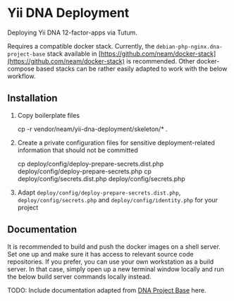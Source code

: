 Yii DNA Deployment
==================

Deploying Yii DNA 12-factor-apps via Tutum.

Requires a compatible docker stack. Currently, the `debian-php-nginx.dna-project-base` stack available in [https://github.com/neam/docker-stack](https://github.com/neam/docker-stack) is recommended. Other docker-compose based stacks can be rather easily adapted to work with the below workflow. 

## Installation
 
1. Copy boilerplate files


    cp -r vendor/neam/yii-dna-deployment/skeleton/* . 
  
2. Create a private configuration files for sensitive deployment-related information that should not be committed


    cp deploy/config/deploy-prepare-secrets.dist.php deploy/config/deploy-prepare-secrets.php
    cp deploy/config/secrets.dist.php deploy/config/secrets.php

3. Adapt `deploy/config/deploy-prepare-secrets.dist.php`, `deploy/config/secrets.php` and `deploy/config/identity.php` for your project

## Documentation

It is recommended to build and push the docker images on a shell server. Set one up and make sure it has access to relevant source code repositories. If you prefer, you can use your own workstation as a build server. In that case, simply open up a new terminal window locally and run the below build server commands locally instead.

TODO: Include documentation adapted from [DNA Project Base](neamlabs.com/dna-project-base/) here.
